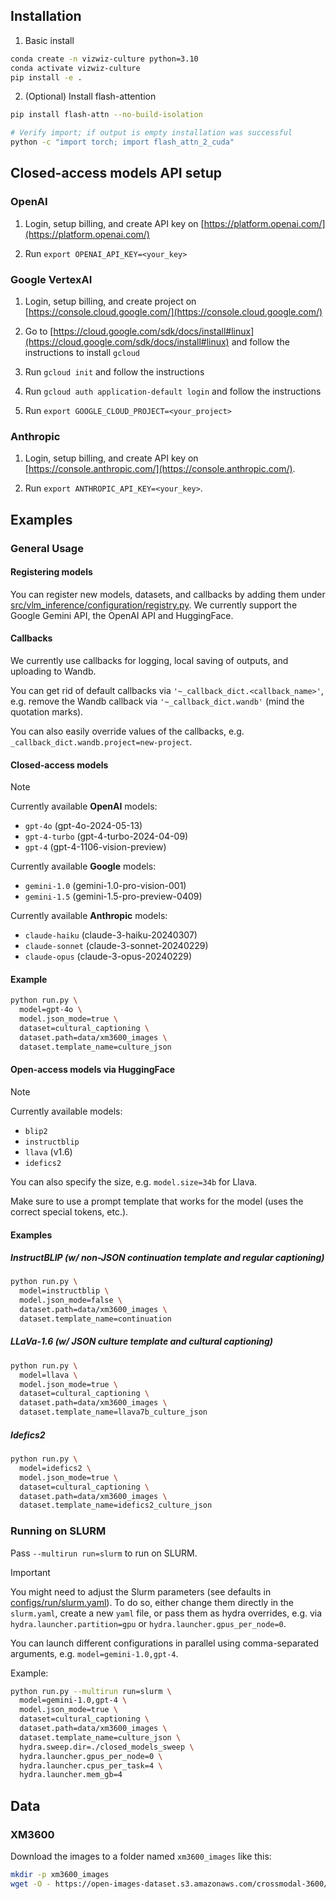 

## Installation

1. Basic install
```bash
conda create -n vizwiz-culture python=3.10
conda activate vizwiz-culture
pip install -e .
```

2. (Optional) Install flash-attention

```bash
pip install flash-attn --no-build-isolation

# Verify import; if output is empty installation was successful
python -c "import torch; import flash_attn_2_cuda"
```

## Closed-access models API setup

### OpenAI

1. Login, setup billing, and create API key on [https://platform.openai.com/](https://platform.openai.com/)

2. Run `export OPENAI_API_KEY=<your_key>`

### Google VertexAI

1. Login, setup billing, and create project on [https://console.cloud.google.com/](https://console.cloud.google.com/)

2. Go to [https://cloud.google.com/sdk/docs/install#linux](https://cloud.google.com/sdk/docs/install#linux) and follow the instructions to install `gcloud`

2. Run `gcloud init` and follow the instructions

3. Run `gcloud auth application-default login` and follow the instructions

4. Run `export GOOGLE_CLOUD_PROJECT=<your_project>`

### Anthropic

1. Login, setup billing, and create API key on [https://console.anthropic.com/](https://console.anthropic.com/).

2. Run `export ANTHROPIC_API_KEY=<your_key>`.

## Examples

### General Usage

#### Registering models

You can register new models, datasets, and callbacks by adding them under [src/vlm_inference/configuration/registry.py](src/vlm_inference/configuration/registry.py). We currently support the Google Gemini API, the OpenAI API and HuggingFace.

#### Callbacks

We currently use callbacks for logging, local saving of outputs, and uploading to Wandb.

You can get rid of default callbacks via `'~_callback_dict.<callback_name>'`, e.g. remove the Wandb callback via `'~_callback_dict.wandb'` (mind the quotation marks).

You can also easily override values of the callbacks, e.g. `_callback_dict.wandb.project=new-project`.

#### Closed-access models

> [!NOTE]
> Currently available **OpenAI** models:
> - `gpt-4o` (gpt-4o-2024-05-13)
> - `gpt-4-turbo` (gpt-4-turbo-2024-04-09)
> - `gpt-4` (gpt-4-1106-vision-preview)
>   
> Currently available **Google** models:
> - `gemini-1.0` (gemini-1.0-pro-vision-001)
> - `gemini-1.5` (gemini-1.5-pro-preview-0409)
> 
> Currently available **Anthropic** models:
> - `claude-haiku` (claude-3-haiku-20240307)
> - `claude-sonnet` (claude-3-sonnet-20240229)
> - `claude-opus` (claude-3-opus-20240229)


#### Example
```bash
python run.py \
  model=gpt-4o \
  model.json_mode=true \
  dataset=cultural_captioning \
  dataset.path=data/xm3600_images \
  dataset.template_name=culture_json
```

#### Open-access models via HuggingFace

> [!NOTE]
> Currently available models:
> - `blip2`
> - `instructblip`
> - `llava` (v1.6)
> - `idefics2`
>
> You can also specify the size, e.g. `model.size=34b` for Llava.
>
> Make sure to use a prompt template that works for the model (uses the correct special tokens, etc.).


#### Examples

##### InstructBLIP (w/ non-JSON continuation template and regular captioning)

```bash
python run.py \
  model=instructblip \
  model.json_mode=false \
  dataset.path=data/xm3600_images \
  dataset.template_name=continuation
```

##### LLaVa-1.6 (w/ JSON culture template and cultural captioning)

```bash
python run.py \
  model=llava \
  model.json_mode=true \
  dataset=cultural_captioning \
  dataset.path=data/xm3600_images \
  dataset.template_name=llava7b_culture_json
```

##### Idefics2

```bash
python run.py \
  model=idefics2 \
  model.json_mode=true \
  dataset=cultural_captioning \
  dataset.path=data/xm3600_images \
  dataset.template_name=idefics2_culture_json
```

### Running on SLURM

Pass `--multirun run=slurm` to run on SLURM.

> [!IMPORTANT]
> You might need to adjust the Slurm parameters (see defaults in [configs/run/slurm.yaml](configs/run/slurm.yaml)).
> To do so, either change them directly in the `slurm.yaml`, create a new `yaml` file, or pass them as hydra overrides, e.g. via `hydra.launcher.partition=gpu` or `hydra.launcher.gpus_per_node=0`.

You can launch different configurations in parallel using comma-separated arguments, e.g. `model=gemini-1.0,gpt-4`.

Example: 

```bash
python run.py --multirun run=slurm \
  model=gemini-1.0,gpt-4 \
  model.json_mode=true \
  dataset=cultural_captioning \
  dataset.path=data/xm3600_images \
  dataset.template_name=culture_json \
  hydra.sweep.dir=./closed_models_sweep \
  hydra.launcher.gpus_per_node=0 \
  hydra.launcher.cpus_per_task=4 \
  hydra.launcher.mem_gb=4
```

## Data

### XM3600

Download the images to a folder named `xm3600_images` like this:
```bash
mkdir -p xm3600_images
wget -O - https://open-images-dataset.s3.amazonaws.com/crossmodal-3600/images.tgz | tar -xvzf - -C xm3600_images
```
